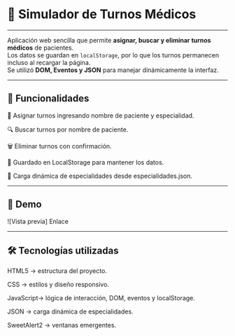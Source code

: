 # 🏥 Simulador de Turnos Médicos
---
Aplicación web sencilla que permite **asignar, buscar y eliminar turnos médicos** de pacientes.  
Los datos se guardan en `localStorage`, por lo que los turnos permanecen incluso al recargar la página.  
Se utilizó **DOM, Eventos y JSON** para manejar dinámicamente la interfaz.

---

## 📝 Funcionalidades

📌 Asignar turnos ingresando nombre de paciente y especialidad.

🔍 Buscar turnos por nombre de paciente.

🗑️ Eliminar turnos con confirmación.

💾 Guardado en LocalStorage para mantener los datos.

📑 Carga dinámica de especialidades desde especialidades.json.

---

## 🚀 Demo

![Vista previa] Enlace




---
## 🛠️ Tecnologías utilizadas

HTML5 → estructura del proyecto.

CSS → estilos y diseño responsivo.

JavaScript→ lógica de interacción, DOM, eventos y localStorage.

JSON → carga dinámica de especialidades.

SweetAlert2 → ventanas emergentes.

